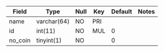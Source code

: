 **Field**|**Type**|**Null**|**Key**|**Default**|**Notes**
-----|-----|-----|-----|-----|-----
name|varchar(64)|NO|PRI| | 
id|int(11)|NO|MUL|0| 
no\_coin|tinyint(1)|NO| |0| 